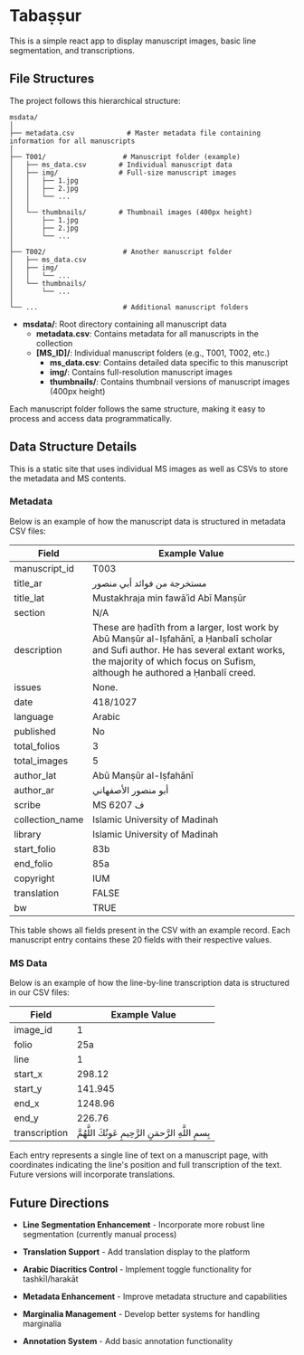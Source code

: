# Tabaṣṣur

This is a simple react app to display manuscript images, basic line segmentation, and transcriptions.

## File Structures

The project follows this hierarchical structure:

```
msdata/
│
├── metadata.csv             # Master metadata file containing information for all manuscripts
│
├── T001/                   # Manuscript folder (example)
│   ├── ms_data.csv        # Individual manuscript data
│   ├── img/               # Full-size manuscript images
│   │   ├── 1.jpg
│   │   ├── 2.jpg
│   │   └── ...
│   │
│   └── thumbnails/        # Thumbnail images (400px height)
│       ├── 1.jpg
│       ├── 2.jpg
│       └── ...
│
├── T002/                   # Another manuscript folder
│   ├── ms_data.csv
│   ├── img/
│   │   └── ...
│   └── thumbnails/
│       └── ...
│
└── ...                     # Additional manuscript folders
```

- **msdata/**: Root directory containing all manuscript data
  - **metadata.csv**: Contains metadata for all manuscripts in the collection
  - **[MS_ID]/**: Individual manuscript folders (e.g., T001, T002, etc.)
    - **ms_data.csv**: Contains detailed data specific to this manuscript
    - **img/**: Contains full-resolution manuscript images
    - **thumbnails/**: Contains thumbnail versions of manuscript images (400px height)

Each manuscript folder follows the same structure, making it easy to process and access data programmatically.

## Data Structure Details

This is a static site that uses individual MS images as well as CSVs to store the metadata and MS contents.

### Metadata

Below is an example of how the manuscript data is structured in metadata CSV files:

| Field | Example Value |
|-------|--------------|
| manuscript_id | T003 |
| title_ar | مستخرجة من فوائد أبي منصور |
| title_lat | Mustakhraja min fawāʾid Abī Manṣūr |
| section | N/A |
| description | These are ḥadīth from a larger, lost work by Abū Manṣūr al-Iṣfahānī, a Ḥanbalī scholar and Sufi author. He has several extant works, the majority of which focus on Sufism, although he authored a Ḥanbalī creed. |
| issues | None. |
| date | 418/1027 |
| language | Arabic |
| published | No |
| total_folios | 3 |
| total_images | 5 |
| author_lat | Abū Manṣūr al-Iṣfahānī |
| author_ar | أبو منصور الأصفهاني |
| scribe | MS 6207 ف |
| collection_name | Islamic University of Madinah |
| library | Islamic University of Madinah |
| start_folio | 83b |
| end_folio | 85a |
| copyright | IUM |
| translation | FALSE |
| bw | TRUE |

This table shows all fields present in the CSV with an example record. Each manuscript entry contains these 20 fields with their respective values.

### MS Data

Below is an example of how the line-by-line transcription data is structured in our CSV files:

| Field | Example Value |
|-------|--------------|
| image_id | 1 |
| folio | 25a |
| line | 1 |
| start_x | 298.12 |
| start_y | 141.945 |
| end_x | 1248.96 |
| end_y | 226.76 |
| transcription | بِسمِ اللَّهِ الرَّحمَنِ الرَّحِيمِ عَونُكَ اللَّهُمَّ |


Each entry represents a single line of text on a manuscript page, with coordinates indicating the line's position and full transcription of the text. Future versions will incorporate translations.

## Future Directions

* **Line Segmentation Enhancement** - Incorporate more robust line segmentation (currently manual process)

* **Translation Support** - Add translation display to the platform

* **Arabic Diacritics Control** - Implement toggle functionality for tashkīl/harakāt

* **Metadata Enhancement** - Improve metadata structure and capabilities

* **Marginalia Management** - Develop better systems for handling marginalia

* **Annotation System** - Add basic annotation functionality

